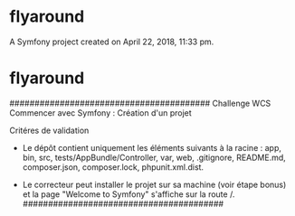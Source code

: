 flyaround
=========

A Symfony project created on April 22, 2018, 11:33 pm.
# flyaround


########################################
Challenge WCS
Commencer avec Symfony : Création d'un projet


Critéres de validation

 * Le dépôt contient uniquement les éléments suivants à la racine : 
	app, 
	bin, 
	src, 
	tests/AppBundle/Controller, 
	var, 
	web, 
	.gitignore, 
	README.md, 
	composer.json, 
	composer.lock, 
	phpunit.xml.dist.

 * Le correcteur peut installer le projet sur sa machine (voir étape bonus) et la page "Welcome to Symfony" s'affiche sur la route /.
########################################

